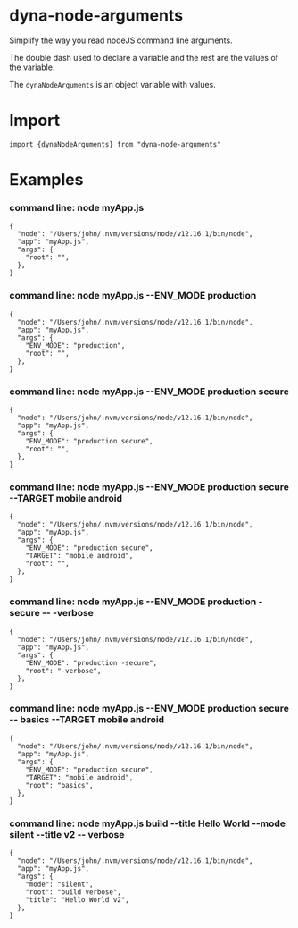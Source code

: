 # dyna-node-arguments

Simplify the way you read nodeJS command line arguments.

The double dash used to declare a variable and the rest are the values of the variable.

The `dynaNodeArguments` is an object variable with values.

# Import

``` 
import {dynaNodeArguments} from "dyna-node-arguments"
``` 

# Examples

### command line: node myApp.js
``` 
{
  "node": "/Users/john/.nvm/versions/node/v12.16.1/bin/node",
  "app": "myApp.js",
  "args": {
    "root": "",
  },
}
``` 

### command line: node myApp.js --ENV_MODE production
``` 
{
  "node": "/Users/john/.nvm/versions/node/v12.16.1/bin/node",
  "app": "myApp.js",
  "args": {
    "ENV_MODE": "production",
    "root": "",
  },
}
``` 

### command line: node myApp.js --ENV_MODE production secure
``` 
{
  "node": "/Users/john/.nvm/versions/node/v12.16.1/bin/node",
  "app": "myApp.js",
  "args": {
    "ENV_MODE": "production secure",
    "root": "",
  },
}
```

### command line: node myApp.js --ENV_MODE production secure --TARGET mobile android
``` 
{
  "node": "/Users/john/.nvm/versions/node/v12.16.1/bin/node",
  "app": "myApp.js",
  "args": {
    "ENV_MODE": "production secure",
    "TARGET": "mobile android",
    "root": "",
  },
}
``` 

### command line: node myApp.js --ENV_MODE production -secure -- -verbose
``` 
{
  "node": "/Users/john/.nvm/versions/node/v12.16.1/bin/node",
  "app": "myApp.js",
  "args": {
    "ENV_MODE": "production -secure",
    "root": "-verbose",
  },
}
``` 

### command line: node myApp.js --ENV_MODE production secure -- basics --TARGET mobile android
``` 
{
  "node": "/Users/john/.nvm/versions/node/v12.16.1/bin/node",
  "app": "myApp.js",
  "args": {
    "ENV_MODE": "production secure",
    "TARGET": "mobile android",
    "root": "basics",
  },
}
``` 

### command line: node myApp.js build --title Hello World --mode silent --title v2 -- verbose
``` 
{
  "node": "/Users/john/.nvm/versions/node/v12.16.1/bin/node",
  "app": "myApp.js",
  "args": {
    "mode": "silent",
    "root": "build verbose",
    "title": "Hello World v2",
  },
}
``` 

